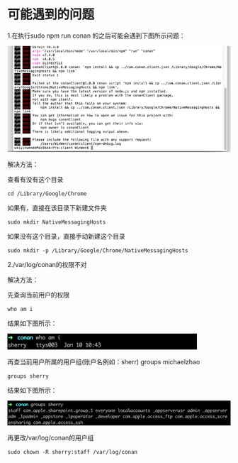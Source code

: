# 可能遇到的问题

1.在执行sudo npm run conan 的之后可能会遇到下图所示问题：

![](/assets/报错1.png)

解决方法：

查看有没有这个目录

```
cd /Library/Google/Chrome
```

如果有，直接在该目录下新建文件夹

```
sudo mkdir NativeMessagingHosts
```

如果没有这个目录，直接手动新建这个目录

```
sudo mkdir -p /Library/Google/Chrome/NativeMessagingHosts
```

2./var/log/conan的权限不对

解决方法：

先查询当前用户的权限

```
who am i
```

结果如下图所示：

![](/assets/log权限.png)

再查当前用户所属的用户组\(账户名例如：sherr\) groups michaelzhao

    groups sherry

结果如下图所示：

![](/assets/q2.png)

再更改/var/log/conan的用户组

    sudo chown -R sherry:staff /var/log/conan


